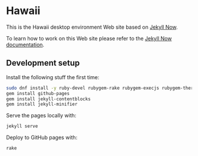 # Hawaii

This is the Hawaii desktop environment Web site based on [Jekyll Now](https://github.com/barryclark/jekyll-now).

To learn how to work on this Web site please refer to the [Jekyll Now documentation](https://github.com/barryclark/jekyll-now/blob/master/README.md).

## Development setup

Install the following stuff the first time:

```sh
sudo dnf install -y ruby-devel rubygem-rake rubygem-execjs rubygem-therubyracer
gem install github-pages
gem install jekyll-contentblocks
gem install jekyll-minifier
```

Serve the pages locally with:

```sh
jekyll serve
```

Deploy to GitHub pages with:

```sh
rake
```
